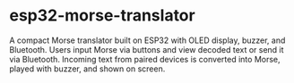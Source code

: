 # esp32-morse-translator
A compact Morse translator built on ESP32 with OLED display, buzzer, and Bluetooth. Users input Morse via buttons and view decoded text or send it via Bluetooth. Incoming text from paired devices is converted into Morse, played with buzzer, and shown on screen.
